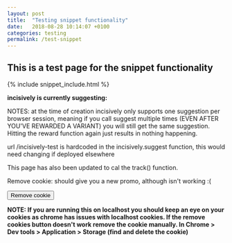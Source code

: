 ```yaml
---
layout: post
title:  "Testing snippet functionality"
date:   2018-08-28 10:14:07 +0100
categories: testing
permalink: /test-snippet
---
```


## This is a test page for the snippet functionality

{% include snippet_include.html %}

<script type = 'text/javascript'>
// Fetch suggestion from Incisively for this lab
incisively.suggest({
  lab: labId,
  segment: null,
  success: function(suggestion) {
    console.log(suggestion.content);
	$('#incisivelySuggestion').text(suggestion.content);
	$('#incisivelySuggestion').attr('href', baseurl + suggestion.content);
  }
});

function deleteCookies() {
  deleteCookie("iyS");
  deleteCookie("iyV");
  deleteCookie("iyR");
}

/**
 * Delete a cookie
 * @param {String} cname, cookie name
 */
function deleteCookie(cname) {
    var d = new Date(); //Create an date object
    d.setTime(d.getTime() - (1000*60*60*24)); //Set the time to the past. 1000 milliseonds = 1 second
    var expires = "expires=" + d.toGMTString(); //Compose the expirartion date
    window.document.cookie = cname+"="+"; "+expires;//Set the cookie with name and the expiration date
 
}
</script>


**incisively is currently suggesting: <a href='#' id='incisivelySuggestion'></a>** 

NOTES: 
at the time of creation incisively only supports one suggestion per browser session, meaning if you call suggest multiple times (EVEN AFTER YOU'VE REWARDED A VARIANT) you will still get the same suggestion.  Hitting the reward function again just results in nothing happening.

url /incisively-test is hardcoded in the incisively.suggest function, this would need changing if deployed elsewhere

This page has also been updated to cal the track() function.

Remove cookie: should give you a new promo, although isn't working :(
<form>
<input value="Remove cookie" type="button" onClick="deleteCookies()"/>
</form>
<b>NOTE: If you are running this on localhost you should keep an eye on your cookies as chrome has issues with localhost cookies.
If the remove cookies button doesn't work remove the cookie manually. In Chrome > Dev tools > Application > Storage (find and delete the cookie)</b>




